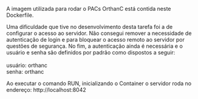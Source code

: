 A imagem utilizada para rodar o PACs OrthanC está contida neste Dockerfile. 

Uma dificuldade que tive no desenvolvimento desta tarefa foi a de configurar o acesso ao servidor. Não consegui remover a necessidade de autenticação de login e para bloquear o acesso remoto ao servidor por questões de segurança.
No fim, a autenticação ainda é necessária e o usuário e senha são definidos por padrão como dispostos a seguir:
<br>
     <br> usuário: orthanc
     <br> senha: orthanc

Ao executar o comando RUN, inicializando o Container o servidor roda no endereço:
  http://localhost:8042

